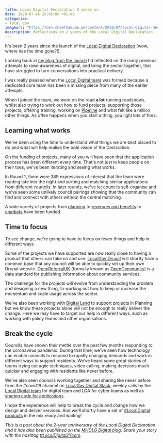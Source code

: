 ```yaml
---
title: Local Digital Declaration 2 years on
date: 2020-07-06 20:06:00 +01:00
categories:
- local gov
imageurl: "https://ben.cheetham.me.uk/content/2020/07/local-digital-declaration-2-years.png"
description: Reflections on 2 years of the Local Digital Declaration
---
```


It's been 2 years since the launch of the [Local Digital Declaration](https://www.localdigital.gov.uk/declaration/) (wow, where has the time gone?!).

Looking back at [my blog from the launch](/blog/2018/07/launching-local-digital-declaration) I'd reflected on the many previous attempts to raise awareness of digital, and bring the sector together, that have struggled to turn conversations into practical delivery.

I was really pleased when the [Local Digital team](https://twitter.com/LDgovUK) was formed because a dedicated core team has been a missing piece from many of the earlier attempts.

When I joined the team, we were on the road **a lot** running roadshows, whilst also trying to work out how to fund projects, supporting those projects, offering training, working on [Pipeline](https://pipeline.localgov.digital) and what felt like a million other things. As often happens when you start a thing, you light lots of fires.

## Learning what works

We've been using the time to understand what things we are best placed to do and what will help realise the bold vision of the Declaration.

On the funding of projects, many of you will have seen that the application process has been different every time. That's not just to keep people on their toes, we've been iterating and seeing what works.

In Round 1, there were 389 expressions of interest that the team were reading late into the night and sorting and matching similar applications from different councils. In later rounds, we've let councils self-organise and we've seen some unlikely council pairings showing that the community can find and connect with others without the central matching. 

A wide variety of projects from [planning](https://localdigital.gov.uk/fund/projects-submitted/?stage=&status=funded&service=planning-and-building-control&round=&region=) to [revenues and benefits](https://localdigital.gov.uk/funded-projects-round-3/a-new-system-for-processing-revenues-and-benefits-data/) to [chatbots](https://localdigital.gov.uk/can-chatbots-and-ai-help-solve-service-design-problems/) have been funded.

## Time to focus

To see change, we're going to have to focus on fewer things and help in different ways.

Some of the projects we have supported are now really close to having a product that others can take on and use. [LocalGov Drupal](https://localgovdrupal.org) will shortly have a common base that any council will be able to quickly set up their own Drupal website. [OpenReferralUK](https://openreferraluk.org/) (formally known as [OpenCommunity](https://opencommunity.org.uk/)) is a data standard for publishing information about community services.

The challenge for the projects will evolve from understanding the problem and designing a new thing, to working out how to keep or increase the momentum and scale usage across the sector.

We've also been working with [Digital Land](https://digital-land.github.io/) to support projects in Planning but we know these projects alone will not be enough to really deliver the change. Here we may have to target our help in different ways, such as working with policy teams and other organisations.

## Break the cycle

Councils have shown their mettle over the past few months responding to the coronavirus pandemic. During that time, we've seen how technology can enable councils to respond to rapidly changing demands and work in different ways to support residents. We've heard some great stories of teams trying out agile techniques, video calling, making decisions much quicker and engaging with residents like never before.

We've also seen councils working together and sharing like never before from the _#covid19_ channel on [LocalGov Digital Slack](https://localgov.digital/news/2020/03/new-covid19-channel-launched), weekly calls by the [Local Digital team](https://localdigital.gov.uk/coronavirus-response/) for digital team and LGA for cyber teams as well as [sharing code for applications](https://docs.google.com/document/d/19MrE7NpcZs6h_FtFgchjlvtBBMFqDxTby4XWqn-ji3g/edit#heading=h.2o42w8ch4nt5).

I hope the experience will help to break the cycle and change how we design and deliver services. And we'll shortly have a set of [#LocalDigital products](https://localdigital.gov.uk/funded-projects/) in the mix ready and waiting!

_This is a post about the 2-year anniversary of the Local Digital Declaration and it has also been published on the [MHCLG Digital blog](https://mhclgdigital.blog.gov.uk/2020/07/06/celebrating-two-years-of-the-local-digital-declaration/). Share your story with the hashtag [#LocalDigital2Years](https://twitter.com/search?q=%23LocalDigital2Years)._
